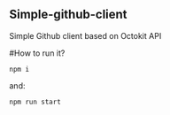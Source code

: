 ## Simple-github-client
Simple Github client based on Octokit API

#How to run it?
```
npm i
```
and:
```
npm run start
```
